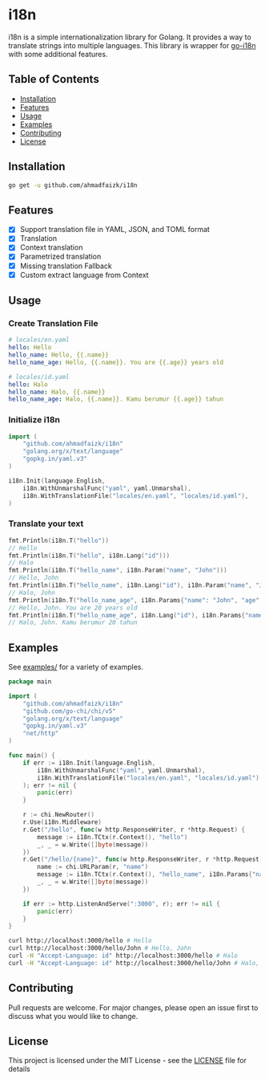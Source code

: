 # i18n
i18n is a simple internationalization library for Golang.
It provides a way to translate strings into multiple languages.
This library is wrapper for [go-i18n](https://github.com/nicksnyder/go-i18n) with some additional features.

## Table of Contents
- [Installation](#installation)
- [Features](#features)
- [Usage](#usage)
- [Examples](#examples)
- [Contributing](#contributing)
- [License](#license)

## Installation
```bash
go get -u github.com/ahmadfaizk/i18n
```

## Features
- [x] Support translation file in YAML, JSON, and TOML format
- [x] Translation
- [x] Context translation
- [x] Parametrized translation
- [x] Missing translation Fallback
- [x] Custom extract language from Context

## Usage

### Create Translation File
```yaml
# locales/en.yaml
hello: Hello
hello_name: Hello, {{.name}}
hello_name_age: Hello, {{.name}}. You are {{.age}} years old
```

```yaml
# locales/id.yaml
hello: Halo
hello_name: Halo, {{.name}}
hello_name_age: Halo, {{.name}}. Kamu berumur {{.age}} tahun
```

### Initialize i18n
```go
import (
	"github.com/ahmadfaizk/i18n"
	"golang.org/x/text/language"
	"gopkg.in/yaml.v3"
)

i18n.Init(language.English,
    i18n.WithUnmarshalFunc("yaml", yaml.Unmarshal),
    i18n.WithTranslationFile("locales/en.yaml", "locales/id.yaml"),
)
```

### Translate your text
```go
fmt.Println(i18n.T("hello"))
// Hello
fmt.Println(i18n.T("hello", i18n.Lang("id")))
// Halo
fmt.Println(i18n.T("hello_name", i18n.Param("name", "John")))
// Hello, John
fmt.Println(i18n.T("hello_name", i18n.Lang("id"), i18n.Param("name", "John")))
// Halo, John
fmt.Println(i18n.T("hello_name_age", i18n.Params{"name": "John", "age": 20}))
// Hello, John. You are 20 years old
fmt.Println(i18n.T("hello_name_age", i18n.Lang("id"), i18n.Params{"name": "John", "age": 20}))
// Halo, John. Kamu berumur 20 tahun
```

## Examples
See [examples/](https://github.com/ahmadfaizk/i18n/blob/main/examples/) for a variety of examples.
```go
package main

import (
	"github.com/ahmadfaizk/i18n"
	"github.com/go-chi/chi/v5"
	"golang.org/x/text/language"
	"gopkg.in/yaml.v3"
	"net/http"
)

func main() {
	if err := i18n.Init(language.English,
		i18n.WithUnmarshalFunc("yaml", yaml.Unmarshal),
		i18n.WithTranslationFile("locales/en.yaml", "locales/id.yaml"),
	); err != nil {
		panic(err)
	}

	r := chi.NewRouter()
	r.Use(i18n.Middleware)
	r.Get("/hello", func(w http.ResponseWriter, r *http.Request) {
		message := i18n.TCtx(r.Context(), "hello")
		_, _ = w.Write([]byte(message))
	})
	r.Get("/hello/{name}", func(w http.ResponseWriter, r *http.Request) {
		name := chi.URLParam(r, "name")
		message := i18n.TCtx(r.Context(), "hello_name", i18n.Params{"name": name})
		_, _ = w.Write([]byte(message))
	})

	if err := http.ListenAndServe(":3000", r); err != nil {
		panic(err)
	}
}
```
```bash
curl http://localhost:3000/hello # Hello
curl http://localhost:3000/hello/John # Hello, John
curl -H "Accept-Language: id" http://localhost:3000/hello # Halo
curl -H "Accept-Language: id" http://localhost:3000/hello/John # Halo, John
```

## Contributing
Pull requests are welcome. For major changes, please open an issue first to discuss what you would like to change.

## License
This project is licensed under the MIT License - see the [LICENSE](LICENSE) file for details